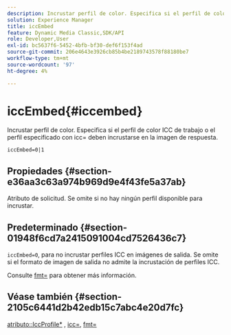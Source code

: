 ```yaml
---
description: Incrustar perfil de color. Especifica si el perfil de color ICC de trabajo o el perfil especificado con icc= deben incrustarse en la imagen de respuesta.
solution: Experience Manager
title: iccEmbed
feature: Dynamic Media Classic,SDK/API
role: Developer,User
exl-id: bc5637f6-5452-4bfb-bf30-def6f153f4ad
source-git-commit: 206e4643e3926cb85b4be2189743578f88180be7
workflow-type: tm+mt
source-wordcount: '97'
ht-degree: 4%

---
```


# iccEmbed{#iccembed}

Incrustar perfil de color. Especifica si el perfil de color ICC de trabajo o el perfil especificado con icc= deben incrustarse en la imagen de respuesta.

`iccEmbed=0|1`

## Propiedades {#section-e36aa3c63a974b969d9e4f43fe5a37ab}

Atributo de solicitud. Se omite si no hay ningún perfil disponible para incrustar.

## Predeterminado {#section-01948f6cd7a2415091004cd7526436c7}

`iccEmbed=0`, para no incrustar perfiles ICC en imágenes de salida. Se omite si el formato de imagen de salida no admite la incrustación de perfiles ICC.

Consulte [fmt=](../../../../../is-api/http-ref/image-serving-api-ref/c-http-protocol-reference/c-command-reference/r-is-http-fmt.md#reference-cdf10043423b45ba9fe15157fb3ae37a) para obtener más información.

## Véase también {#section-2105c6441d2b42edb15c7abc4e20d7fc}

[atributo::IccProfile*](../../../../../is-api/image-catalog/image-serving-api-ref/c-image-catalog-reference/c-icc-profile-map-reference/c-icc-profile-map-reference.md#concept-57b9148ce55249cd825cb7ee19ed057c) ,  [icc=](../../../../../is-api/http-ref/image-serving-api-ref/c-http-protocol-reference/c-command-reference/r-icc.md#reference-182b5679e21e4df3b4d330535a5a7517),  [fmt=](../../../../../is-api/http-ref/image-serving-api-ref/c-http-protocol-reference/c-command-reference/r-is-http-fmt.md#reference-cdf10043423b45ba9fe15157fb3ae37a)
